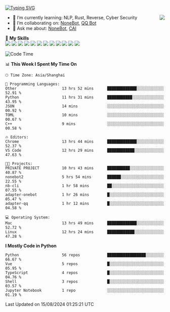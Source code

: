 [![Typing SVG](https://readme-typing-svg.herokuapp.com?size=25&duration=2500&color=8C43EA&vCenter=true&width=200&height=40&lines=Hi+there+%F0%9F%91%8B%F0%9F%8F%BB;I'm+yanyongyu)](https://git.io/typing-svg)

<a href="#">
  <img align="right" src="https://github-readme-stats.vercel.app/api?username=yanyongyu&count_private=true&show_icons=true&bg_color=15,f2f7fd,E0EAFC" />
</a>

- 🌱 I’m currently learning: NLP, Rust, Reverse, Cyber Security
- 👯 I’m collaborating on: [NoneBot](https://github.com/nonebot), [QQ Bot](https://github.com/Mrs4s/go-cqhttp)
- 💬 Ask me about: [NoneBot](https://github.com/nonebot), [CAI](https://github.com/cscs181/CAI)

🌟 **My Skills**  
![](https://img.shields.io/badge/-Python-3e74a2?style=flat-square&logo=Python&logoColor=fff)
![](https://img.shields.io/badge/-TypeScript-3178C6?style=flat-square&logo=TypeScript&logoColor=fff)
![](https://img.shields.io/badge/-Vue-4fc08d?style=flat-square&logo=Vue.js&logoColor=fff)
![](https://img.shields.io/badge/-React-2d98ce?style=flat-square&logo=React&logoColor=fff)
![](https://img.shields.io/badge/-FastAPI-009688?style=flat-square&logo=FastAPI&logoColor=fff)
![](https://img.shields.io/badge/-Linux-000000?style=flat-square&logo=Linux&logoColor=fff)
![](https://img.shields.io/badge/-Docker-2496ED?style=flat-square&logo=Docker&logoColor=fff)
![](https://img.shields.io/badge/-Kubernetes-326CE5?style=flat-square&logo=Kubernetes&logoColor=fff)
![](https://img.shields.io/badge/-GitHub%20Actions-2088FF?style=flat-square&logo=GitHubActions&logoColor=fff)
![](https://img.shields.io/badge/-PostgreSQL-4169E1?style=flat-square&logo=PostgreSQL&logoColor=fff)
![](https://img.shields.io/badge/-Redis-DC382D?style=flat-square&logo=Redis&logoColor=fff)
![](https://img.shields.io/badge/-MongoDB-47A248?style=flat-square&logo=MongoDB&logoColor=fff)

<!--START_SECTION:waka-->
![Code Time](http://img.shields.io/badge/Code%20Time-6%2C524%20hrs%2015%20mins-blue)

📊 **This Week I Spent My Time On** 

```text
🕑︎ Time Zone: Asia/Shanghai

💬 Programming Languages: 
Other                    13 hrs 52 mins      █████████████░░░░░░░░░░░░   52.91 % 
Python                   11 hrs 31 mins      ███████████░░░░░░░░░░░░░░   43.95 % 
JSON                     14 mins             ░░░░░░░░░░░░░░░░░░░░░░░░░   00.92 % 
TOML                     10 mins             ░░░░░░░░░░░░░░░░░░░░░░░░░   00.67 % 
C++                      9 mins              ░░░░░░░░░░░░░░░░░░░░░░░░░   00.58 % 

🔥 Editors: 
Chrome                   13 hrs 44 mins      █████████████░░░░░░░░░░░░   52.37 % 
VS Code                  12 hrs 29 mins      ████████████░░░░░░░░░░░░░   47.63 % 

🐱‍💻 Projects: 
PRIVATE PROJECT          10 hrs 43 mins      ██████████░░░░░░░░░░░░░░░   40.87 % 
nonebot2                 5 hrs 54 mins       ██████░░░░░░░░░░░░░░░░░░░   22.55 % 
nb-cli                   1 hr 58 mins        ██░░░░░░░░░░░░░░░░░░░░░░░   07.55 % 
adapter-onebot           1 hr 26 mins        █░░░░░░░░░░░░░░░░░░░░░░░░   05.47 % 
adapter-qq               1 hr 12 mins        █░░░░░░░░░░░░░░░░░░░░░░░░   04.58 % 

💻 Operating System: 
Mac                      13 hrs 49 mins      █████████████░░░░░░░░░░░░   52.72 % 
Linux                    12 hrs 24 mins      ████████████░░░░░░░░░░░░░   47.28 % 
```

**I Mostly Code in Python** 

```text
Python                   56 repos            █████████████████░░░░░░░░   66.67 % 
Vue                      5 repos             █░░░░░░░░░░░░░░░░░░░░░░░░   05.95 % 
TypeScript               4 repos             █░░░░░░░░░░░░░░░░░░░░░░░░   04.76 % 
Shell                    3 repos             █░░░░░░░░░░░░░░░░░░░░░░░░   03.57 % 
Jupyter Notebook         1 repo              ░░░░░░░░░░░░░░░░░░░░░░░░░   01.19 % 
```




 Last Updated on 15/08/2024 01:25:21 UTC
<!--END_SECTION:waka-->
